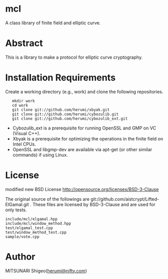 # mcl

A class library of finite field and elliptic curve.

# Abstract

This is a library to make a protocol for elliptic curve cryptography.

# Installation Requirements

Create a working directory (e.g., work) and clone the following repositories.

       mkdir work
       cd work
       git clone git://github.com/herumi/xbyak.git
       git clone git://github.com/herumi/cybozulib.git
       git clone git://github.com/herumi/cybozulib_ext.git

* Cybozulib_ext is a prerequisite for running OpenSSL and GMP on VC (Visual C++).
* Xbyak is a prerequisite for optimizing the operations in the finite field on Intel CPUs.
* OpenSSL and libgmp-dev are available via apt-get (or other similar commands) if using Linux.

# License

modified new BSD License
http://opensource.org/licenses/BSD-3-Clause

The original source of the followings are git://github.com/aistcrypt/Lifted-ElGamal.git .
These files are licensed by BSD-3-Clause and are used for only tests.

```
include/mcl/elgamal.hpp
include/mcl/window_method.hpp
test/elgamal_test.cpp
test/window_method_test.cpp
sample/vote.cpp
```

# Author

MITSUNARI Shigeo(herumi@nifty.com)

